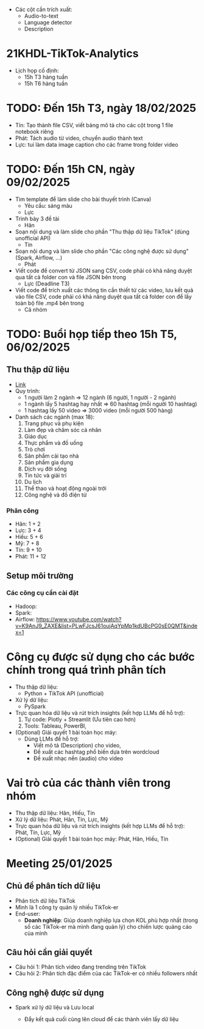 - Các cột cần trích xuất:
  - Audio-to-text
  - Language detector
  - Description

# 21KHDL-TikTok-Analytics

- Lịch họp cố định:
  - 15h T3 hàng tuần
  - 15h T6 hàng tuần

# TODO: Đến 15h T3, ngày 18/02/2025

- Tín: Tạo thành file CSV, viết bảng mô tả cho các cột trong 1 file notebook riêng
- Phát: Tách audio từ video, chuyển audio thành text
- Lực: tui làm data image caption cho các frame trong folder video

# TODO: Đến 15h CN, ngày 09/02/2025

- Tìm template để làm slide cho bài thuyết trình (Canva)
  - Yêu cầu: sáng màu
  - Lực
- Trình bày 3 đề tài
  - Hãn
- Soạn nội dung và làm slide cho phần "Thu thập dữ liệu TikTok" (dùng unofficial API)
  - Tín
- Soạn nội dung và làm slide cho phần "Các công nghệ được sử dụng" (Spark, Airflow, ...)
  - Phát
- Viết code để convert từ JSON sang CSV, code phải có khả năng duyệt qua tất cả folder con và file JSON bên trong
  - Lực (Deadline T3)
- Viết code để trích xuất các thông tin cần thiết từ các video, lưu kết quả vào file CSV, code phải có khả năng duyệt qua tất cả folder con để lấy toàn bộ file .mp4 bên trong
  - Cả nhóm

# TODO: Buổi họp tiếp theo 15h T5, 06/02/2025

## Thu thập dữ liệu

- [Link](https://ads.tiktok.com/business/creativecenter/inspiration/popular/hashtag/pc/vi)
- Quy trình:
  - 1 người làm 2 ngành => 12 ngành (6 người, 1 người - 2 ngành)
  - 1 ngành lấy 5 hashtag hay nhất => 60 hashtag (mỗi người 10 hashtag)
  - 1 hashtag lấy 50 video => 3000 video (mỗi người 500 hàng)
- Danh sách các ngành (max 18):
  1. Trang phục và phụ kiện
  2. Làm đẹp và chăm sóc cá nhân
  3. Giáo dục
  4. Thực phẩm và đồ uống
  5. Trò chơi
  6. Sản phẩm cải tạo nhà
  7. Sản phẩm gia dụng
  8. Dịch vụ đời sống
  9. Tin tức và giải trí
  10. Du lịch
  11. Thể thao và hoạt động ngoài trời
  12. Công nghệ và đồ điện tử

### Phân công

- Hãn: 1 + 2
- Lực: 3 + 4
- Hiếu: 5 + 6
- Mỹ: 7 + 8
- Tín: 9 + 10
- Phát: 11 + 12

## Setup môi trường

### Các công cụ cần cài đặt

- Hadoop:
- Spark:
- Airflow: https://www.youtube.com/watch?v=K9AnJ9_ZAXE&list=PLwFJcsJ61oujAqYpMp1kdUBcPG0sE0QMT&index=1

# Công cụ được sử dụng cho các bước chính trong quá trình phân tích

- Thu thập dữ liệu:
  - Python + TikTok API (unofficial)
- Xử lý dữ liệu:
  - PySpark
- Trực quan hóa dữ liệu và rút trích insights (kết hợp LLMs để hỗ trợ):
  1. Tự code: Plotly + Streamlit (Ưu tiên cao hơn)
  2. Tools: Tableau, PowerBI,
- (Optional) Giải quyết 1 bài toán học máy:
  - Dùng LLMs để hỗ trợ:
    - Viết mô tả (Description) cho video,
    - Đề xuất các hashtag phổ biến dựa trên wordcloud
    - Đề xuất nhạc nền (audio) cho video

# Vai trò của các thành viên trong nhóm

- Thu thập dữ liệu: Hãn, Hiếu, Tín
- Xử lý dữ liệu: Phát, Hãn, Tín, Lực, Mỹ
- Trực quan hóa dữ liệu và rút trích insights (kết hợp LLMs để hỗ trợ): Phát, Tín, Lực, Mỹ
- (Optional) Giải quyết 1 bài toán học máy: Phát, Hãn, Hiếu, Tín

# Meeting 25/01/2025

## Chủ đề phân tích dữ liệu

- Phân tích dữ liệu TikTok
- Mình là 1 công ty quản lý nhiều TikTok-er
- End-user:
  - **Doanh nghiệp**: Giúp doanh nghiệp lựa chọn KOL phù hợp nhất (trong số các TikTok-er mà mình đang quản lý) cho chiến lược quảng cáo của mình

## Câu hỏi cần giải quyết

- Câu hỏi 1: Phân tích video đang trending trên TikTok
- Câu hỏi 2: Phân tích đặc điểm của các TikTok-er có nhiều followers nhất

## Công nghệ được sử dụng

- Spark xử lý dữ liệu và Lưu local

  - Đẩy kết quả cuối cùng lên cloud để các thành viên lấy dữ liệu
